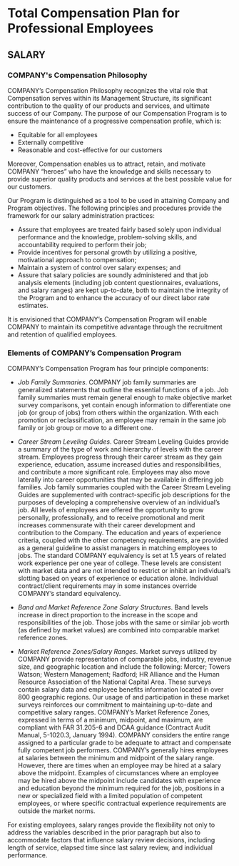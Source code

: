 # Total Compensation Plan for Professional Employees

## SALARY

### COMPANY's Compensation Philosophy

COMPANY’s Compensation Philosophy recognizes the vital role that Compensation serves within its Management Structure, its significant contribution to the quality of our products and services, and ultimate success of our Company. The purpose of our Compensation Program is to ensure the maintenance of a progressive compensation profile, which is:

* Equitable for all employees
* Externally competitive
* Reasonable and cost-effective for our customers

Moreover, Compensation enables us to attract, retain, and motivate COMPANY “heroes” who have the knowledge and skills necessary to provide superior quality products and services at the best possible value for our customers.

Our Program is distinguished as a tool to be used in attaining Company and Program objectives. The following principles and procedures provide the framework for our salary administration practices:

* Assure that employees are treated fairly based solely upon individual performance and the knowledge, problem-solving skills, and accountability required to perform their job;
* Provide incentives for personal growth by utilizing a positive, motivational approach to compensation;
* Maintain a system of control over salary expenses; and
* Assure that salary policies are soundly administered and that job analysis elements (including job content questionnaires, evaluations, and salary ranges) are kept up-to-date, both to maintain the integrity of the Program and to enhance the accuracy of our direct labor rate estimates.

It is envisioned that COMPANY’s Compensation Program will enable COMPANY to maintain its competitive advantage through the recruitment and retention of qualified employees.
	 
### Elements of COMPANY’s Compensation Program 

COMPANY’s Compensation Program has four principle components:
 
* *Job Family Summaries*. COMPANY job family summaries are generalized statements that outline the essential functions of a job. Job family summaries must remain general enough to make objective market survey comparisons, yet contain enough information to differentiate one job (or group of jobs) from others within the organization. With each promotion or reclassification, an employee may remain in the same job family or job group or move to a different one. 

* *Career Stream Leveling Guides*. Career Stream Leveling Guides provide a summary of the type of work and hierarchy of levels with the career stream. Employees progress through their career stream as they gain experience, education, assume increased duties and responsibilities, and contribute a more significant role. Employees may also move laterally into career opportunities that may be available in differing job families. Job family summaries coupled with the Career Stream Leveling Guides are supplemented with contract-specific job descriptions for the purposes of developing a comprehensive overview of an individual’s job. 
All levels of employees are offered the opportunity to grow personally, professionally, and to receive promotional and merit increases commensurate with their career development and contribution to the Company.  The education and years of experience criteria, coupled with the other competency requirements, are provided as a general guideline to assist managers in matching employees to jobs. The standard COMPANY equivalency is set at 1.5 years of related work experience per one year of college. These levels are consistent with market data and are not intended to restrict or inhibit an individual’s slotting based on years of experience or education alone. Individual contract/client requirements may in some instances override COMPANY’s standard equivalency. 

* *Band and Market Reference Zone Salary Structures*. Band levels increase in direct proportion to the increase in the scope and responsibilities of the job. Those jobs with the same or similar job worth (as defined by market values) are combined into comparable market reference zones. 

* *Market Reference Zones/Salary Ranges*. Market surveys utilized by COMPANY provide representation of comparable jobs, industry, revenue size, and geographic location and include the following: Mercer; Towers Watson; Western Management; Radford; HR Alliance and the Human Resource Association of the National Capital Area. These surveys contain salary data and employee benefits information located in over 800 geographic regions. Our usage of and participation in these market surveys reinforces our commitment to maintaining up-to-date and competitive salary ranges.  COMPANY’s Market Reference Zones, expressed in terms of a minimum, midpoint, and maximum, are compliant with FAR 31.205-6 and DCAA guidance (Contract Audit Manual, 5-1020.3, January 1994). COMPANY considers the entire range assigned to a particular grade to be adequate to attract and compensate fully competent job performers. 
COMPANY’s generally hires employees at salaries between the minimum and midpoint of the salary range. However, there are times when an employee may be hired at a salary above the midpoint. Examples of circumstances where an employee may be hired above the midpoint include candidates with experience and education beyond the minimum required for the job, positions in a new or specialized field with a limited population of competent employees, or where specific contractual experience requirements are outside the market norms. 

For existing employees, salary ranges provide the flexibility not only to address the variables described in the prior paragraph but also to accommodate factors that influence salary review decisions, including length of service, elapsed time since last salary review, and individual performance.
